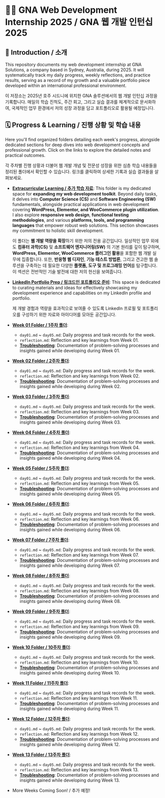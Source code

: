 # 🧑‍💻 GNA Web Development Internship 2025 / GNA 웹 개발 인턴십 2025

## 📖 Introduction / 소개

This repository documents my web development internship at GNA Solutions, a company based in Sydney, Australia, during 2025. It will systematically track my daily progress, weekly reflections, and practice results, serving as a record of my growth and a valuable portfolio piece developed within an international professional environment.

이 저장소는 2025년 호주 시드니에 위치한 GNA 솔루션에서의 웹 개발 인턴십 과정을 기록합니다. 매일의 학습 진척도, 주간 회고, 그리고 실습 결과를 체계적으로 문서화하여, 국제적인 업무 환경에서 저의 성장 과정을 담고 포트폴리오로 활용될 예정입니다.

## 🗓️ Progress & Learning / 진행 상황 및 학습 내용

Here you'll find organized folders detailing each week's progress, alongside dedicated sections for deep dives into web development concepts and professional growth. Click on the links to explore the detailed notes and practical outcomes.

각 주차별 진행 상황과 더불어 웹 개발 개념 및 전문성 성장을 위한 심층 학습 내용들을 정리된 폴더에서 확인할 수 있습니다. 링크를 클릭하여 상세한 기록과 실습 결과들을 살펴보세요.

* **[Extracurricular Learning / 추가 학습 자료](https://github.com/Chris99ChangHo/gna-web-dev-internship-2025/tree/main/extracurricular)**:
    This folder is my dedicated space for **expanding my web development toolkit**. Beyond daily tasks, it delves into **Computer Science (CS)** and **Software Engineering (SW)** fundamentals, alongside practical applications in web development covering **WordPress, Elementor, and WooCommerce plugin utilization**. I also explore **responsive web design**, **functional testing methodologies**, and various **platforms, tools, and programming languages** that empower robust web solutions. This section showcases my commitment to holistic skill development.

    이 폴더는 **웹 개발 역량을 확장**하기 위한 저의 전용 공간입니다. 일상적인 업무 외에도 **컴퓨터 과학(CS)** 및 **소프트웨어 엔지니어링(SW)** 의 기본 원리를 깊이 탐구하며, **WordPress, Elementor, WooCommerce 플러그인 활용**을 포함한 웹 개발 실무에 집중합니다. 또한, **반응형 웹 디자인**, **기능 테스트 방법론**, 그리고 견고한 웹 솔루션을 구축하는 데 필요한 다양한 **플랫폼, 도구 및 프로그래밍 언어**를 탐구합니다. 이 섹션은 전반적인 기술 발전에 대한 저의 헌신을 보여줍니다.

* **[LinkedIn Portfolio Prep / 링크드인 포트폴리오 준비](https://github.com/Chris99ChangHo/gna-web-dev-internship-2025/tree/main/extracurricular/Study-LinkedIn)**:
    This space is dedicated to curating materials and ideas for effectively showcasing my development experience and capabilities on my LinkedIn profile and portfolio.

    제 개발 경험과 역량을 효과적으로 보여줄 수 있도록 LinkedIn 프로필 및 포트폴리오를 구성하기 위한 자료와 아이디어를 모아둔 공간입니다.

* **[Week 01 Folder / 1주차 폴더](https://github.com/Chris99ChangHo/gna-web-dev-internship-2025/tree/main/week-01)**:
    * `day01.md` ~ `day05.md`: Daily progress and task records for the week.
    * `reflection.md`: Reflection and key learnings from Week 01.
    * **[Troubleshooting](https://github.com/Chris99ChangHo/gna-web-dev-internship-2025/tree/main/week-01/troubleshooting)**: Documentation of problem-solving processes and insights gained while developing during Week 01.

* **[Week 02 Folder / 2주차 폴더](https://github.com/Chris99ChangHo/gna-web-dev-internship-2025/tree/main/week-02)**:
    * `day01.md` ~ `day05.md`: Daily progress and task records for the week.
    * `reflection.md`: Reflection and key learnings from Week 02.
    * **[Troubleshooting](https://github.com/Chris99ChangHo/gna-web-dev-internship-2025/tree/main/week-02/troubleshooting)**: Documentation of problem-solving processes and insights gained while developing during Week 02.

* **[Week 03 Folder / 3주차 폴더](https://github.com/Chris99ChangHo/gna-web-dev-internship-2025/tree/main/week-03)**:
    * `day01.md` ~ `day05.md`: Daily progress and task records for the week.
    * `reflection.md`: Reflection and key learnings from Week 03.
    * **[Troubleshooting](https://github.com/Chris99ChangHo/gna-web-dev-internship-2025/tree/main/week-03/troubleshooting)**: Documentation of problem-solving processes and insights gained while developing during Week 03.

* **[Week 04 Folder / 4주차 폴더](https://github.com/Chris99ChangHo/gna-web-dev-internship-2025/tree/main/week-04)**:
    * `day01.md` ~ `day05.md`: Daily progress and task records for the week.
    * `reflection.md`: Reflection and key learnings from Week 04.
    * **[Troubleshooting](https://github.com/Chris99ChangHo/gna-web-dev-internship-2025/tree/main/week-04/troubleshooting)**: Documentation of problem-solving processes and insights gained while developing during Week 04.

* **[Week 05 Folder / 5주차 폴더](https://github.com/Chris99ChangHo/gna-web-dev-internship-2025/tree/main/week-05)**:
    * `day01.md` ~ `day05.md`: Daily progress and task records for the week.
    * `reflection.md`: Reflection and key learnings from Week 05.
    * **[Troubleshooting](https://github.com/Chris99ChangHo/gna-web-dev-internship-2025/tree/main/week-05/troubleshooting)**: Documentation of problem-solving processes and insights gained while developing during Week 05.

* **[Week 06 Folder / 6주차 폴더](https://github.com/Chris99ChangHo/gna-web-dev-internship-2025/tree/main/week-06)**:
    * `day01.md` ~ `day05.md`: Daily progress and task records for the week.
    * `reflection.md`: Reflection and key learnings from Week 06.
    * **[Troubleshooting](https://github.com/Chris99ChangHo/gna-web-dev-internship-2025/tree/main/week-06/troubleshooting)**: Documentation of problem-solving processes and insights gained while developing during Week 06.

* **[Week 07 Folder / 7주차 폴더](https://github.com/Chris99ChangHo/gna-web-dev-internship-2025/tree/main/week-07)**:
    * `day01.md` ~ `day05.md`: Daily progress and task records for the week.
    * `reflection.md`: Reflection and key learnings from Week 07.
    * **[Troubleshooting](https://github.com/Chris99ChangHo/gna-web-dev-internship-2025/tree/main/week-07/troubleshooting)**: Documentation of problem-solving processes and insights gained while developing during Week 07.
      
* **[Week 08 Folder / 8주차 폴더](https://github.com/Chris99ChangHo/gna-web-dev-internship-2025/tree/main/week-08)**:
    * `day01.md` ~ `day05.md`: Daily progress and task records for the week.
    * `reflection.md`: Reflection and key learnings from Week 08.
    * **[Troubleshooting](https://github.com/Chris99ChangHo/gna-web-dev-internship-2025/tree/main/week-08/troubleshooting)**: Documentation of problem-solving processes and insights gained while developing during Week 08.

* **[Week 09 Folder / 9주차 폴더](https://github.com/Chris99ChangHo/gna-web-dev-internship-2025/tree/main/week-09)**:
    * `day01.md` ~ `day05.md`: Daily progress and task records for the week.
    * `reflection.md`: Reflection and key learnings from Week 09.
    * **[Troubleshooting](https://github.com/Chris99ChangHo/gna-web-dev-internship-2025/tree/main/week-09/troubleshooting)**: Documentation of problem-solving processes and insights gained while developing during Week 09.

* **[Week 10 Folder / 10주차 폴더](https://github.com/Chris99ChangHo/gna-web-dev-internship-2025/tree/main/week-10)**:
    * `day01.md` ~ `day05.md`: Daily progress and task records for the week.
    * `reflection.md`: Reflection and key learnings from Week 10.
    * **[Troubleshooting](https://github.com/Chris99ChangHo/gna-web-dev-internship-2025/tree/main/week-10/troubleshooting)**: Documentation of problem-solving processes and insights gained while developing during Week 10.
 
* **[Week 11 Folder / 11주차 폴더](https://github.com/Chris99ChangHo/gna-web-dev-internship-2025/tree/main/week-11)**:
    * `day01.md` ~ `day05.md`: Daily progress and task records for the week.
    * `reflection.md`: Reflection and key learnings from Week 11.
    * **[Troubleshooting](https://github.com/Chris99ChangHo/gna-web-dev-internship-2025/tree/main/week-11/troubleshooting)**: Documentation of problem-solving processes and insights gained while developing during Week 11.
 
* **[Week 12 Folder / 12주차 폴더](https://github.com/Chris99ChangHo/gna-web-dev-internship-2025/tree/main/week-12)**:
    * `day01.md` ~ `day05.md`: Daily progress and task records for the week.
    * `reflection.md`: Reflection and key learnings from Week 12.
    * **[Troubleshooting](https://github.com/Chris99ChangHo/gna-web-dev-internship-2025/tree/main/week-12/troubleshooting)**: Documentation of problem-solving processes and insights gained while developing during Week 12.
 
* **[Week 13 Folder / 13주차 폴더](https://github.com/Chris99ChangHo/gna-web-dev-internship-2025/tree/main/week-13)**:
    * `day01.md` ~ `day05.md`: Daily progress and task records for the week.
    * `reflection.md`: Reflection and key learnings from Week 13.
    * **[Troubleshooting](https://github.com/Chris99ChangHo/gna-web-dev-internship-2025/tree/main/week-13/troubleshooting)**: Documentation of problem-solving processes and insights gained while developing during Week 13.
      
* More Weeks Coming Soon! / 추가 예정!
